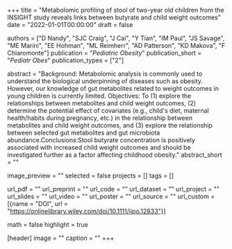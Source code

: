 +++
title = "Metabolomic profiling of stool of two-year old children from the INSIGHT study reveals links between butyrate and child weight outcomes"
date = "2022-01-01T00:00:00"
draft = false

authors = ["D Nandy", "SJC Craig", "J Cai", "Y Tian", "IM Paul", "JS Savage", "ME Marini", "EE Hohman", "ML Reimherr", "AD Patterson", "KD Makova", "F Chiaromonte"]
publication = "_Pediatric Obesity_"
publication_short = "_Pediatr Obes_"
publication_types = ["2"]

abstract = "Background: Metabolomic analysis is commonly used to understand the biological underpinning of diseases such as obesity. However, our knowledge of gut metabolites related to weight outcomes in young children is currently limited. Objectives: To (1) explore the relationships between metabolites and child weight outcomes, (2) determine the potential effect of covariates (e.g., child's diet, maternal health/habits during pregnancy, etc.) in the relationship between metabolites and child weight outcomes, and (3) explore the relationship between selected gut metabolites and gut microbiota abundance.Conclusions:Stool butyrate concentration is positively associated with increased child weight outcomes and should be investigated further as a factor affecting childhood obesity."
abstract_short = ""

image_preview = ""
selected = false
projects = []
tags = []

url_pdf = ""
url_preprint = ""
url_code = ""
url_dataset = ""
url_project = ""
url_slides = ""
url_video = ""
url_poster = ""
url_source = ""
url_custom = [{name = "DOI", url = "https://onlinelibrary.wiley.com/doi/10.1111/ijpo.12833"}]

math = false
highlight = true

[header]
image = ""
caption = ""
+++
